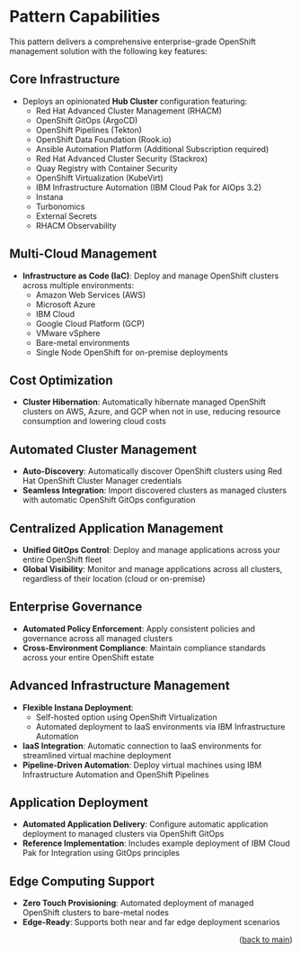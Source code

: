 # Pattern Capabilities

This pattern delivers a comprehensive enterprise-grade OpenShift management solution with the following key features:

## Core Infrastructure
- Deploys an opinionated **Hub Cluster** configuration featuring:
  - Red Hat Advanced Cluster Management (RHACM)
  - OpenShift GitOps (ArgoCD)
  - OpenShift Pipelines (Tekton)
  - OpenShift Data Foundation (Rook.io)
  - Ansible Automation Platform (Additional Subscription required)
  - Red Hat Advanced Cluster Security (Stackrox)
  - Quay Registry with Container Security
  - OpenShift Virtualization (KubeVirt)
  - IBM Infrastructure Automation (IBM Cloud Pak for AIOps 3.2)
  - Instana
  - Turbonomics
  - External Secrets
  - RHACM Observability

## Multi-Cloud Management
- **Infrastructure as Code (IaC)**: Deploy and manage OpenShift clusters across multiple environments:
  - Amazon Web Services (AWS)
  - Microsoft Azure
  - IBM Cloud
  - Google Cloud Platform (GCP)
  - VMware vSphere
  - Bare-metal environments
  - Single Node OpenShift for on-premise deployments

## Cost Optimization
- **Cluster Hibernation**: Automatically hibernate managed OpenShift clusters on AWS, Azure, and GCP when not in use, reducing resource consumption and lowering cloud costs

## Automated Cluster Management
- **Auto-Discovery**: Automatically discover OpenShift clusters using Red Hat OpenShift Cluster Manager credentials
- **Seamless Integration**: Import discovered clusters as managed clusters with automatic OpenShift GitOps configuration

## Centralized Application Management
- **Unified GitOps Control**: Deploy and manage applications across your entire OpenShift fleet
- **Global Visibility**: Monitor and manage applications across all clusters, regardless of their location (cloud or on-premise)

## Enterprise Governance
- **Automated Policy Enforcement**: Apply consistent policies and governance across all managed clusters
- **Cross-Environment Compliance**: Maintain compliance standards across your entire OpenShift estate

## Advanced Infrastructure Management
- **Flexible Instana Deployment**:
  - Self-hosted option using OpenShift Virtualization
  - Automated deployment to IaaS environments via IBM Infrastructure Automation
- **IaaS Integration**: Automatic connection to IaaS environments for streamlined virtual machine deployment
- **Pipeline-Driven Automation**: Deploy virtual machines using IBM Infrastructure Automation and OpenShift Pipelines

## Application Deployment
- **Automated Application Delivery**: Configure automatic application deployment to managed clusters via OpenShift GitOps
- **Reference Implementation**: Includes example deployment of IBM Cloud Pak for Integration using GitOps principles

## Edge Computing Support
- **Zero Touch Provisioning**: Automated deployment of managed OpenShift clusters to bare-metal nodes
- **Edge-Ready**: Supports both near and far edge deployment scenarios

<p align="right">(<a href="https://github.com/one-touch-provisioning/otp-gitops/">back to main</a>)</p>